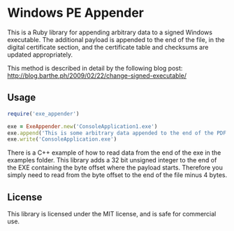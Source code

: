 Windows PE Appender
===================

This is a Ruby library for appending arbitrary data to a signed Windows executable. The additional payload is appended to the end of the file, in the digital certificate section, and the certificate table and checksums are updated appropriately.

This method is described in detail by the following blog post: http://blog.barthe.ph/2009/02/22/change-signed-executable/

Usage
-----

```ruby
require('exe_appender')

exe = ExeAppender.new('ConsoleApplication1.exe')
exe.append('This is some arbitrary data appended to the end of the PDF. Woo123')
exe.write('ConsoleApplication.exe')
```

There is a C++ example of how to read data from the end of the exe in the examples folder. This library adds a 32 bit unsigned integer to the end of the EXE containing the byte offset where the payload starts. Therefore you simply need to read from the byte offset to the end of the file minus 4 bytes.

License
-------

This library is licensed under the MIT license, and is safe for commercial use.
